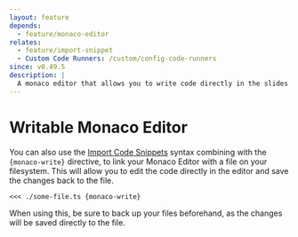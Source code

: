 ```yaml
---
layout: feature
depends:
  - feature/monaco-editor
relates:
  - feature/import-snippet
  - Custom Code Runners: /custom/config-code-runners
since: v0.49.5
description: |
  A monaco editor that allows you to write code directly in the slides and save the changes back to the file.
---
```


# Writable Monaco Editor

You can also use the [Import Code Snippets](#import-code-snippets) syntax combining with the `{monaco-write}` directive, to link your Monaco Editor with a file on your filesystem. This will allow you to edit the code directly in the editor and save the changes back to the file.

```md
<<< ./some-file.ts {monaco-write}
```

When using this, be sure to back up your files beforehand, as the changes will be saved directly to the file.

